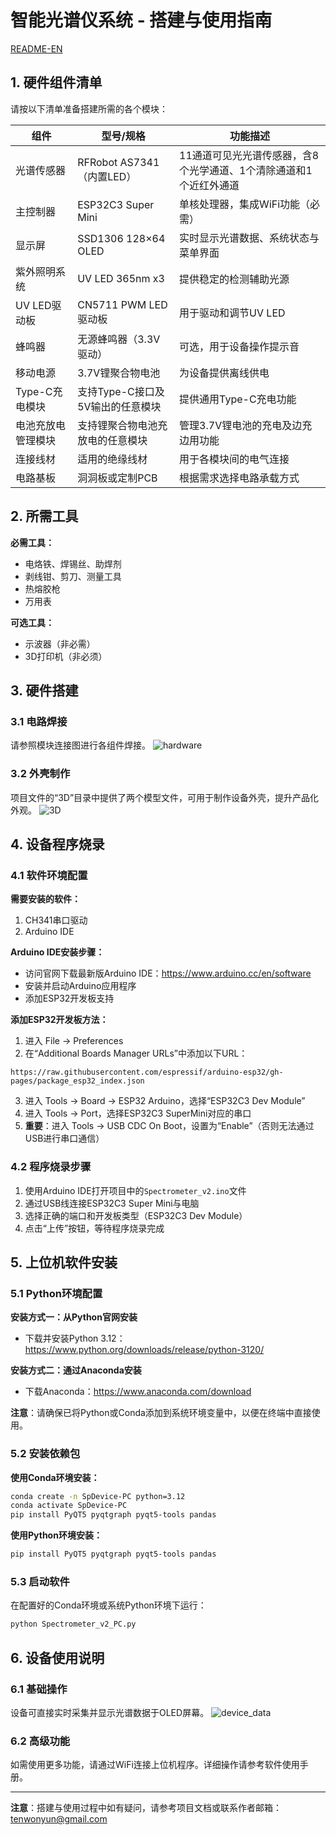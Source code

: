 # 智能光谱仪系统 - 搭建与使用指南
[README-EN](https://github.com/twy2020/Handheld-spectrometer/blob/main/README.md)
## 1. 硬件组件清单

请按以下清单准备搭建所需的各个模块：

| 组件  | 型号/规格 | 功能描述 |
| --- | --- | --- |
| 光谱传感器 | RFRobot AS7341（内置LED） | 11通道可见光光谱传感器，含8个光学通道、1个清除通道和1个近红外通道 |
| 主控制器 | ESP32C3 Super Mini | 单核处理器，集成WiFi功能（必需） |
| 显示屏 | SSD1306 128×64 OLED | 实时显示光谱数据、系统状态与菜单界面 |
| 紫外照明系统 | UV LED 365nm x3 | 提供稳定的检测辅助光源 |
| UV LED驱动板 | CN5711 PWM LED驱动板 | 用于驱动和调节UV LED |
| 蜂鸣器 | 无源蜂鸣器（3.3V驱动） | 可选，用于设备操作提示音 |
| 移动电源 | 3.7V锂聚合物电池 | 为设备提供离线供电 |
| Type-C充电模块 | 支持Type-C接口及5V输出的任意模块 | 提供通用Type-C充电功能 |
| 电池充放电管理模块 | 支持锂聚合物电池充放电的任意模块 | 管理3.7V锂电池的充电及边充边用功能 |
| 连接线材 | 适用的绝缘线材 | 用于各模块间的电气连接 |
| 电路基板 | 洞洞板或定制PCB | 根据需求选择电路承载方式 |

## 2. 所需工具

**必需工具：**

- 电烙铁、焊锡丝、助焊剂
- 剥线钳、剪刀、测量工具
- 热熔胶枪
- 万用表

**可选工具：**

- 示波器（非必需）
- 3D打印机（非必须）

## 3. 硬件搭建

### 3.1 电路焊接

请参照模块连接图进行各组件焊接。
![hardware](https://gitlab.igem.org/2025/software-tools/yau-china/-/raw/main/Handheld%20spectrometer/pic/Hardware.png?ref_type=heads)

### 3.2 外壳制作

项目文件的“3D”目录中提供了两个模型文件，可用于制作设备外壳，提升产品化外观。
![3D](https://gitlab.igem.org/2025/software-tools/yau-china/-/raw/main/Handheld%20spectrometer/pic/3D.png?ref_type=heads)

## 4. 设备程序烧录

### 4.1 软件环境配置

**需要安装的软件：**

1. CH341串口驱动
2. Arduino IDE

**Arduino IDE安装步骤：**

- 访问官网下载最新版Arduino IDE：https://www.arduino.cc/en/software
- 安装并启动Arduino应用程序
- 添加ESP32开发板支持

**添加ESP32开发板方法：**

1. 进入 File → Preferences
2. 在“Additional Boards Manager URLs”中添加以下URL：
  
  ```
  https://raw.githubusercontent.com/espressif/arduino-esp32/gh-pages/package_esp32_index.json
  ```
  
3. 进入 Tools → Board → ESP32 Arduino，选择“ESP32C3 Dev Module”
4. 进入 Tools → Port，选择ESP32C3 SuperMini对应的串口
5. **重要**：进入 Tools → USB CDC On Boot，设置为“Enable”（否则无法通过USB进行串口通信）

### 4.2 程序烧录步骤

1. 使用Arduino IDE打开项目中的`Spectrometer_v2.ino`文件
2. 通过USB线连接ESP32C3 Super Mini与电脑
3. 选择正确的端口和开发板类型（ESP32C3 Dev Module）
4. 点击“上传”按钮，等待程序烧录完成

## 5. 上位机软件安装

### 5.1 Python环境配置

**安装方式一：从Python官网安装**

- 下载并安装Python 3.12：https://www.python.org/downloads/release/python-3120/

**安装方式二：通过Anaconda安装**

- 下载Anaconda：https://www.anaconda.com/download

**注意**：请确保已将Python或Conda添加到系统环境变量中，以便在终端中直接使用。

### 5.2 安装依赖包

**使用Conda环境安装：**

```bash
conda create -n SpDevice-PC python=3.12
conda activate SpDevice-PC
pip install PyQT5 pyqtgraph pyqt5-tools pandas
```

**使用Python环境安装：**

```bash
pip install PyQT5 pyqtgraph pyqt5-tools pandas
```

### 5.3 启动软件

在配置好的Conda环境或系统Python环境下运行：

```bash
python Spectrometer_v2_PC.py
```

## 6. 设备使用说明

### 6.1 基础操作

设备可直接实时采集并显示光谱数据于OLED屏幕。
![device_data](https://gitlab.igem.org/2025/software-tools/yau-china/-/raw/main/Handheld%20spectrometer/pic/data.jpg?ref_type=heads)

### 6.2 高级功能

如需使用更多功能，请通过WiFi连接上位机程序。详细操作请参考软件使用手册。

---


**注意**：搭建与使用过程中如有疑问，请参考项目文档或联系作者邮箱：tenwonyun@gmail.com
